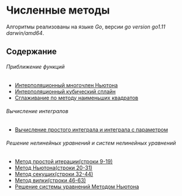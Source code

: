 # Численные методы
Алгоритмы реализованы на языке *Go*, версии _go version go1.11 darwin/amd64_.
## Содержание
###### Приближение функций
* [Интерполяционный многочлен Ньютона](https://github.com/ochaplashkin/numerical_analysis/tree/master/interpolation_newton)
* [Интерполяционный кубический сплайн](https://github.com/ochaplashkin/numerical_analysis/tree/master/spline)
* [Cглаживание по методу наименьших квадратов](https://github.com/ochaplashkin/numerical_analysis/tree/master/ols)
###### Вычисление интегралов
* [Вычисление  простого интеграла и интеграла с параметром](https://github.com/ochaplashkin/numerical_analysis/blob/master/integral.go)
###### Решение нелинейных уравнений и систем нелинейных уравнений
* [Метод простой итерации(строки 9-19)](https://github.com/ochaplashkin/numerical_analysis/blob/master/nonlinear_equations.go#L9)
* [Метод Ньютона(строки 20-31)](https://github.com/ochaplashkin/numerical_analysis/blob/master/nonlinear_equations.go#L20)
* [Метод секущих(строки 32-44)](https://github.com/ochaplashkin/numerical_analysis/blob/master/nonlinear_equations.go#L32)
* [Метод вилки(строки 46-63)](https://github.com/ochaplashkin/numerical_analysis/blob/master/nonlinear_equations.go#L46)
* [Решение системы уравнений Методом Ньютона](https://github.com/ochaplashkin/numerical_analysis/blob/master/nonlinear_system(newton).go)
